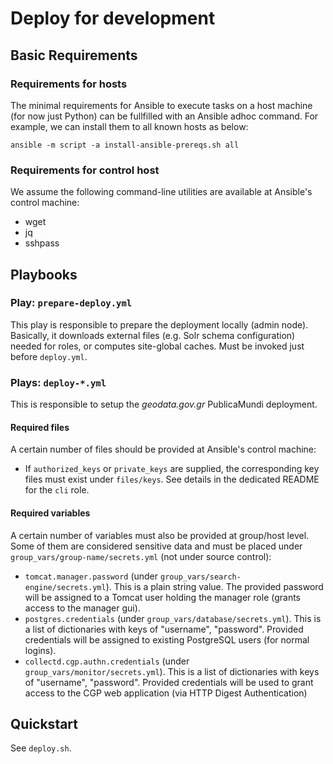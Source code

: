 # Deploy for development #


## Basic Requirements

### Requirements for hosts

The minimal requirements for Ansible to execute tasks on a host machine (for now just Python) can be fullfilled with an Ansible adhoc command. For example, we can install them to all known hosts as below:

    ansible -m script -a install-ansible-prereqs.sh all

### Requirements for control host

We assume the following command-line utilities are available at Ansible's control machine: 

 * wget
 * jq
 * sshpass

## Playbooks

### Play: `prepare-deploy.yml`

This play is responsible to prepare the deployment locally (admin node). Basically, it downloads external files (e.g. Solr schema configuration) needed for roles, or computes site-global caches. Must be invoked just before `deploy.yml`. 

### Plays: `deploy-*.yml`

This is responsible to setup the _geodata.gov.gr_ PublicaMundi deployment.

#### Required files

A certain number of files should be provided at Ansible's control machine:

 * If `authorized_keys` or `private_keys` are supplied, the corresponding key files must exist under `files/keys`. See details in the dedicated README for the `cli` role.

#### Required variables

A certain number of variables must also be provided at group/host level. Some of them are considered sensitive data and must be placed under `group_vars/group-name/secrets.yml` (not under source control):

 * `tomcat.manager.password` (under `group_vars/search-engine/secrets.yml`).
    This is a plain string value. The provided password will be assigned to a Tomcat user holding the 
    manager role (grants access to the manager gui).
 * `postgres.credentials` (under `group_vars/database/secrets.yml`).
    This is a list of dictionaries with keys of "username", "password". Provided credentials will be 
    assigned to existing PostgreSQL users (for normal logins).
 * `collectd.cgp.authn.credentials` (under `group_vars/monitor/secrets.yml`). 
    This is a list of dictionaries with keys of "username", "password". Provided credentials will be
    used to grant access to the CGP web application (via HTTP Digest Authentication) 

## Quickstart

See `deploy.sh`.

